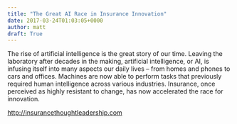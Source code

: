 ```yaml
---
title: "The Great AI Race in Insurance Innovation"
date: 2017-03-24T01:03:05+0000
author: matt
draft: True
---
```

The rise of artificial intelligence is the great story of our time. Leaving the laboratory after decades in the making, artificial intelligence, or AI, is infusing itself into many aspects our daily lives – from homes and phones to cars and offices. Machines are now able to perform tasks that previously required human intelligence across various industries. Insurance, once perceived as highly resistant to change, has now accelerated the race for innovation.

[ http://insurancethoughtleadership.com ]( http://insurancethoughtleadership.com/the-great-ai-race-in-insurance-innovation/ )
